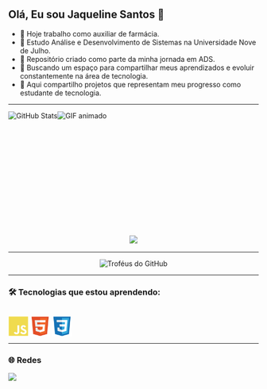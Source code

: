 ## Olá, Eu sou Jaqueline Santos 👋

- 🔭 Hoje trabalho como auxiliar de farmácia.  
- 🌱 Estudo Análise e Desenvolvimento de Sistemas na Universidade Nove de Julho.  
- 👯 Repositório criado como parte da minha jornada em ADS.  
- 🤔 Buscando um espaço para compartilhar meus aprendizados e evoluir constantemente na área de tecnologia.  
- 💬 Aqui compartilho projetos que representam meu progresso como estudante de tecnologia.  

---

<div align="center" style="display: flex; align-items: flex-start; gap: 20 px;">
  <img height="250" src="https://github-readme-stats.vercel.app/api?username=JaqueSantos23&show_icons=true&theme=radical&include_all_commits=true&count_private=true" alt="GitHub Stats"/>
  <img height="250" src="https://github.com/user-attachments/assets/1029bb40-22ed-437b-8e3f-66a6454a7982" alt="GIF animado"/>
</div>

<div align="center">
  <img height="150em" src="https://github-readme-stats.vercel.app/api/top-langs/?username=JaqueSantos23&layout=compact&theme=radical"/>
</div>

---

<div align="center">
  <img src="https://github-profile-trophy.vercel.app/?username=JaqueSantos23&theme=radical&row=1&column=6" alt="Troféus do GitHub"/>
</div>

---

### 🛠️ Tecnologias que estou aprendendo:

<div style="display: inline_block"><br>
  <img align="center" alt="Jaque-Js" height="40" width="40" src="https://raw.githubusercontent.com/devicons/devicon/master/icons/javascript/javascript-plain.svg">
  <img align="center" alt="Jaque-HTML" height="40" width="40" src="https://raw.githubusercontent.com/devicons/devicon/master/icons/html5/html5-original.svg">
  <img align="center" alt="Jaque-CSS" height="40" width="40" src="https://raw.githubusercontent.com/devicons/devicon/master/icons/css3/css3-original.svg">
</div>  

---

### 🌐 Redes

<div align="left">
  <a href="https://www.linkedin.com/in/jaqueline-santos-a45b361bb" target="_blank">
    <img src="https://img.shields.io/badge/-LinkedIn-%230077B5?style=for-the-badge&logo=linkedin&logoColor=white" target="_blank">
  </a>
</div>
